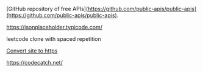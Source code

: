 
[GitHub repository of free APIs](https://github.com/public-apis/public-apis](https://github.com/public-apis/public-apis).

https://jsonplaceholder.typicode.com/

leetcode clone with spaced repetition

[Convert site to https](https://certbot.eff.org/pages/about)

https://codecatch.net/